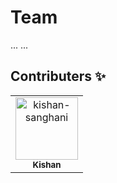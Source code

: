 # Team 
...
...
## Contributers :sparkles:
<table>
<tr>
                <td align="center">
                    <a href="https://github.com/kishan-sanghani">
                        <img src="https://avatars1.githubusercontent.com/u/311658?v=4" width="100;" alt="kishan-sanghani"/>
                        <br />
                        <sub><b>Kishan</b></sub>
                    </a>
                </td></tr>
</table>
